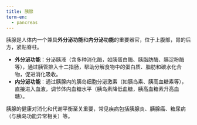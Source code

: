 ```yaml
---
title: 胰腺
term-en:
  - pancreas
---
```

胰腺是人体内一个兼具**外分泌功能**和**内分泌功能**的重要器官，位于上腹部，胃的后方，紧贴脊柱。  

- **外分泌功能**：分泌胰液（含多种消化酶，如胰蛋白酶、胰脂肪酶、胰淀粉酶等），通过胰管排入十二指肠，帮助分解食物中的蛋白质、脂肪和碳水化合物，促进消化吸收。  
- **内分泌功能**：通过胰腺内的胰岛细胞分泌激素（如胰岛素、胰高血糖素等），直接进入血液，调节体内血糖水平（胰岛素降低血糖，胰高血糖素升高血糖）。  

胰腺的健康对消化和代谢平衡至关重要，常见疾病包括胰腺炎、胰腺癌、糖尿病（与胰岛功能异常相关）等。
